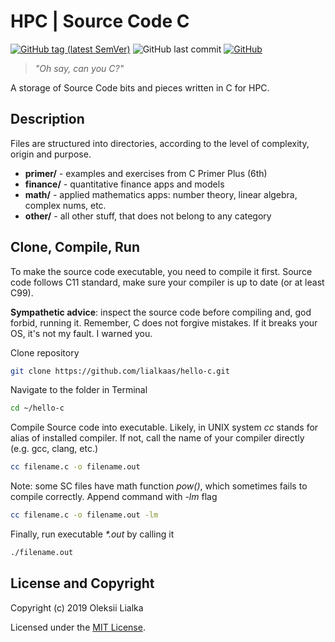 # HPC | Source Code C
[![GitHub tag (latest SemVer)](https://img.shields.io/github/tag/lialkaas/hello-c.svg)](CHANGELOG.md)
![GitHub last commit](https://img.shields.io/github/last-commit/lialkaas/hello-c.svg)
[![GitHub](https://img.shields.io/github/license/lialkaas/hello-c.svg)](LICENSE.md)

>_"Oh say, can you C?"_

A storage of Source Code bits and pieces written in C for HPC.

## Description
Files are structured into directories, according to the level of complexity, origin and purpose.

- __primer/__ - examples and exercises from C Primer Plus (6th)
- __finance/__ - quantitative finance apps and models
- __math/__ - applied mathematics apps: number theory, linear algebra, complex nums, etc.
- __other/__ - all other stuff, that does not belong to any category


## Clone, Compile, Run
To make the source code executable, you need to compile it first. Source code follows C11 standard, make sure your compiler is up to date (or at least C99).

__Sympathetic advice__: inspect the source code before compiling and, god forbid, running it. Remember, C does not forgive mistakes. If it breaks your OS, it's not my fault. I warned you.

Clone repository
```bash
git clone https://github.com/lialkaas/hello-c.git
```

Navigate to the folder in Terminal
```bash
cd ~/hello-c
```

Compile Source code into executable. Likely, in UNIX system _cc_ stands for alias of installed compiler. If not, call the name of your compiler directly (e.g. gcc, clang, etc.)
```bash
cc filename.c -o filename.out
```

Note: some SC files have math function _pow()_, which sometimes fails to compile correctly. Append command with _-lm_ flag
```bash
cc filename.c -o filename.out -lm
```

Finally, run executable _*.out_ by calling it
```bash
./filename.out
```


## License and Copyright
Copyright (c) 2019 Oleksii Lialka

Licensed under the [MIT License](LICENSE.md).
